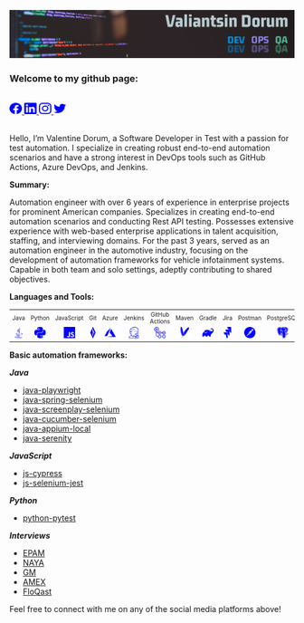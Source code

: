 ![Header](images/qa-in-devops.png)

### Welcome to my github page:

<br/>
<a href="https://facebook.com/pomidorum">
<picture>
  <source media="(prefers-color-scheme: dark)" srcset="images/facebook_dark.svg">
  <source media="(prefers-color-scheme: light)" srcset="images/facebook_light.svg">
  <img height="20" src="images/facebook_light.svg" alt="Valentine Dorum | Facebook" width="22" title="facebook_icon">
</picture>
</a>
<a href="https://www.linkedin.com/in/pomidorum/">
<picture>
  <source media="(prefers-color-scheme: dark)" srcset="images/linkedin_dark.svg">
  <source media="(prefers-color-scheme: light)" srcset="images/linkedin_light.svg">
  <img height="20" src="images/linkedin_light.svg" alt="Valentine Dorum | LinkedIn" width="22" title="linkedin_icon">
</picture>
</a>
<a href="https://www.instagram.com/pomidorum/">
<picture>
  <source media="(prefers-color-scheme: dark)" srcset="images/instagram_dark.svg">
  <source media="(prefers-color-scheme: light)" srcset="images/instagram_light.svg">
  <img height="20" src="images/instagram_light.svg" alt="Valentine Dorum | Instagram" width="22" title="instagram_icon">
</picture>
</a>
<a href="https://twitter.com/pomidorum">
<picture>
  <source media="(prefers-color-scheme: dark)" srcset="images/twitter_dark.svg">
  <source media="(prefers-color-scheme: light)" srcset="images/twitter_light.svg">
  <img height="20" src="images/twitter_light.svg" alt="Valentine Dorum | Twitter" width="22" title="twitter_icon">
</picture>
</a>
<br/>
<br/>

Hello, I’m Valentine Dorum, a Software Developer in Test with a passion for test automation. I specialize in creating
robust end-to-end automation scenarios and have a strong interest in DevOps tools such as GitHub Actions, Azure DevOps,
and Jenkins.

**Summary:**

Automation engineer with over 6 years of experience in enterprise projects for prominent American companies.
Specializes in creating end-to-end automation scenarios and conducting Rest API testing.
Possesses extensive experience with web-based enterprise applications in talent acquisition, staffing, and interviewing
domains.
For the past 3 years, served as an automation engineer in the automotive industry, focusing on the development of
automation
frameworks for vehicle infotainment systems. Capable in both team and solo settings, adeptly contributing to shared
objectives.

**Languages and Tools:**

<table style="text-align: center; margin: 0 auto;">
  <tr>
    <td style="font-size: 10px;">Java</td>
    <td style="font-size: 10px;">Python</td>
    <td style="font-size: 10px;">JavaScript</td>
    <td style="font-size: 10px;">Git</td>
    <td style="font-size: 10px;">Azure</td>
    <td style="font-size: 10px;">Jenkins</td>
    <td style="font-size: 10px;">GitHub Actions</td>
    <td style="font-size: 10px;">Maven</td>
    <td style="font-size: 10px;">Gradle</td>
    <td style="font-size: 10px;">Jira</td>
    <td style="font-size: 10px;">Postman</td>
    <td style="font-size: 10px;">PostgreSQL</td>
  </tr>
  <tr>
    <td style="text-align: center;">
      <picture>
        <source media="(prefers-color-scheme: dark)" srcset="images/java_dark.svg">
        <source media="(prefers-color-scheme: light)" srcset="images/java_light.svg">
        <img height="20" src="images/java_light.svg" alt="java" width="20" title="java_icon">
      </picture>
    </td>
    <td style="text-align: center;">
      <picture>
        <source media="(prefers-color-scheme: dark)" srcset="images/python_dark.svg">
        <source media="(prefers-color-scheme: light)" srcset="images/python_light.svg">
        <img height="20" src="images/python_light.svg" alt="python" width="20" title="python_icon">
      </picture>
    </td>
    <td style="text-align: center;">
      <picture>
        <source media="(prefers-color-scheme: dark)" srcset="images/javascript_dark.svg">
        <source media="(prefers-color-scheme: light)" srcset="images/javascript_light.svg">
        <img height="20" src="images/javascript_light.svg" alt="javascript" width="20" title="javascript_icon">
      </picture>
    </td>
    <td style="text-align: center;">
      <picture>
        <source media="(prefers-color-scheme: dark)" srcset="images/git_dark.svg">
        <source media="(prefers-color-scheme: light)" srcset="images/git_light.svg">
        <img height="20" src="images/git_light.svg" alt="git" width="20" title="git_icon">
      </picture>
    </td>
    <td style="text-align: center;">
      <picture>
        <source media="(prefers-color-scheme: dark)" srcset="images/microsoft_azure_dark.svg">
        <source media="(prefers-color-scheme: light)" srcset="images/microsoft_azure_light.svg">
        <img height="20" src="images/microsoft_azure_light.svg" alt="microsoft_azure" width="20" title="microsoft_azure_icon">
      </picture>
    </td>
    <td style="text-align: center;">
      <picture>
        <source media="(prefers-color-scheme: dark)" srcset="images/jenkins_dark.svg">
        <source media="(prefers-color-scheme: light)" srcset="images/jenkins_light.svg">
        <img height="20" src="images/jenkins_light.svg" alt="jenkins" width="20" title="jenkins_icon">
      </picture>
    </td>
    <td style="text-align: center;">
      <picture>
        <source media="(prefers-color-scheme: dark)" srcset="images/github_actions_dark.svg">
        <source media="(prefers-color-scheme: light)" srcset="images/github_actions_light.svg">
        <img height="20" src="images/github_actions_light.svg" alt="github_actions" width="20" title="github_actions_icon">
      </picture>
    </td>
    <td style="text-align: center;">
      <picture>
        <source media="(prefers-color-scheme: dark)" srcset="images/apache_maven_dark.svg">
        <source media="(prefers-color-scheme: light)" srcset="images/apache_maven_light.svg">
        <img height="20" src="images/apache_maven_light.svg" alt="apache_maven" width="20" title="apache_maven_icon">
      </picture>
    </td>
    <td style="text-align: center;">
      <picture>
        <source media="(prefers-color-scheme: dark)" srcset="images/gradle_dark.svg">
        <source media="(prefers-color-scheme: light)" srcset="images/gradle_light.svg">
        <img height="20" src="images/gradle_light.svg" alt="gradle" width="20" title="gradle_icon">
      </picture>
    </td>
    <td style="text-align: center;">
      <picture>
        <source media="(prefers-color-scheme: dark)" srcset="images/jira_dark.svg">
        <source media="(prefers-color-scheme: light)" srcset="images/jira_light.svg">
        <img height="20" src="images/jira_light.svg" alt="jira" width="20" title="jira_icon">
      </picture>
    </td>
    <td style="text-align: center;">
      <picture>
        <source media="(prefers-color-scheme: dark)" srcset="images/postman_dark.svg">
        <source media="(prefers-color-scheme: light)" srcset="images/postman_light.svg">
        <img height="20" src="images/postman_light.svg" alt="postman" width="20" title="postman_icon">
      </picture>
    </td>
    <td style="text-align: center;">
      <picture>
        <source media="(prefers-color-scheme: dark)" srcset="images/postgresql_dark.svg">
        <source media="(prefers-color-scheme: light)" srcset="images/postgresql_light.svg">
        <img height="20" src="images/postgresql_light.svg" alt="postgresql" width="20" title="postgresql_icon">
      </picture>
    </td>
  </tr>
</table>

**Basic automation frameworks:**

***Java***

- [java-playwright](https://github.com/Pomidorum1989/java-playwright)
- [java-spring-selenium](https://github.com/Pomidorum1989/java-spring-selenium)
- [java-screenplay-selenium](https://github.com/Pomidorum1989/java-selenium-screenplay)
- [java-cucumber-selenium](https://github.com/Pomidorum1989/java-selenium-cucumber)
- [java-appium-local](https://github.com/pomidorum1989/java-appium-local)
- [java-serenity](https://github.com/pomidorum1989/java-serenity)

***JavaScript***

- [js-cypress](https://github.com/Pomidorum1989/js-cypress-qa-playground-test)
- [js-selenium-jest](https://github.com/Pomidorum1989/js-selenium-jest)

***Python***

- [python-pytest](https://github.com/Pomidorum1989/python-pytest-selenium)

***Interviews***

- [EPAM](https://github.com/Pomidorum1989/js-epam-task)
- [NAYA](https://github.com/Pomidorum1989/java-naya-task)
- [GM](https://github.com/Pomidorum1989/java-gm-task)
- [AMEX](https://github.com/Pomidorum1989/java-amex-interview)
- [FloQast](https://github.com/Pomidorum1989/js-interview-tasks)

Feel free to connect with me on any of the social media platforms above!

